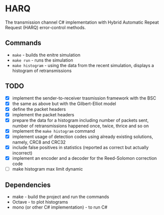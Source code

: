 # HARQ
The transmission channel C# implementation with Hybrid Automatic Repeat Request (HARQ) error-control methods.

## Commands
- `make` - builds the enitre simulation
- `make run` - runs the simulation
- `make histogram` - using the data from the recent simulation, displays a histogram of retransmissions

## TODO
- [x] implement the sender-to-receiver trasmission framework with the BSC
- [x] the same as above but with the Gilbert-Elliot model
- [x] define the packet headers
- [x] implement the packet headers
- [x] prepare the data for a histogram including number of packets sent, number of retransmissions happened once, twice, thrice and so on
- [x] implement the `make histogram` command
- [x] implement usage of detection codes using already existing solutions, namely, CRC8 and CRC32
- [x] include false positives in statistics (reported as correct but actually incorrect)
- [x] implement an encoder and a decoder for the Reed-Solomon correction code
- [ ] make histogram max limit dynamic

## Dependencies
- make - build the project and run the commands
- Octave - to plot histograms
- mono (or other C# implementation) - to run C#